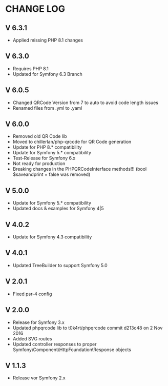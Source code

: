 CHANGE LOG
==========

V 6.3.1
-------

- Applied missing PHP 8.1 changes

V 6.3.0
-------

- Requires PHP 8.1
- Updated for Symfony 6.3 Branch

V 6.0.5
-------

- Changed QRCode Version from 7 to auto to avoid code length issues
- Renamed files from .yml to .yaml

V 6.0.0
-------

- Removed old QR Code lib
- Moved to chillerlan/php-qrcode for QR Code generation
- Update for PHP 8.* compatibility
- Update for Symfony 5.* compatibility
- Test-Release for Symfony 6.x
- Not ready for production
- Breaking changes in the PHPQRCodeInterface methods!!!
  (bool $saveandprint = false was removed)

V 5.0.0
-------

- Update for Symfony 5.* compatibility
- Updated docs & examples for Symfony 4|5

V 4.0.2
-------

- Update for Symfony 4.3 compatibility

V 4.0.1
-------

- Updated TreeBuilder to support Symfony 5.0

V 2.0.1
-------

- Fixed psr-4 config

V 2.0.0
-------

- Release for Symfony 3.x
- Updated phpqrcode lib to t0k4rt/phpqrcode commit d213c48 on 2 Nov 2016
- Added SVG routes
- Updated controller responses to proper Symfony\Component\HttpFoundation\Response objects  


V 1.1.3
-------

- Release vor Symfony 2.x
